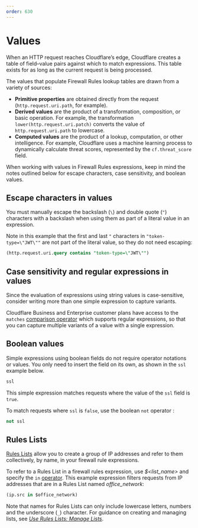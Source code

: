 ```yaml
---
order: 630
---
```


# Values

When an HTTP request reaches Cloudflare’s edge, Cloudflare creates a table of field–value pairs against which to match expressions. This table exists for as long as the current request is being processed.

The values that populate Firewall Rules lookup tables are drawn from a variety of sources:

- **Primitive properties** are obtained directly from the request (`http.request.uri.path`, for example).
- **Derived values** are the product of a transformation, composition, or basic operation. For example, the transformation `lower(http.request.uri.patch)` converts the value of `http.request.uri.path` to lowercase.
- **Computed values** are the product of a lookup, computation, or other intelligence. For example, Cloudflare uses a machine learning process to dynamically calculate threat scores, represented by the `cf.threat_score` field.

When working with values in Firewall Rules expressions, keep in mind the notes outlined below for escape characters, case sensitivity, and boolean values.

## Escape characters in values

You must manually escape the backslash (`\`) and double quote (`"`) characters with a backslash when using them as part of a literal value in an expression.

Note in this example that the first and last `"` characters in `"token-type=\"JWT\""` are not part of the literal value, so they do not need escaping:

```sql
(http.request.uri.query contains "token-type=\"JWT\"")
```

## Case sensitivity and regular expressions in values

Since the evaluation of expressions using string values is case-sensitive, consider writing more than one simple expression to capture variants.

Cloudflare Business and Enterprise customer plans have access to the `matches` [comparison operator](https://secret.wiki/firewall/cf-firewall-language/operators/#comparison-operators) which supports regular expressions, so that you can capture multiple variants of a value with a single expression.

## Boolean values

Simple expressions using boolean fields do not require operator notations or values. You only need to insert the field on its own, as shown in the `ssl` example below.

```sql
ssl
```

This simple expression matches requests where the value of the `ssl` field is `true`.

To match requests where `ssl` is `false`, use the boolean `not` operator :

```sql
not ssl
```

## Rules Lists

[Rules Lists](/cf-firewall-rules/rules-lists) allow you to create a group of IP addresses and refer to them collectively, by name, in your firewall rule expressions.

To refer to a Rules List in a firewall rules expression, use _$<list_name>_ and specify the `in` [operator](/cf-firewall-language/operators). This example expression filters requests from IP addresses that are in a Rules List named _office_network_:

```sql
(ip.src in $office_network)
```

Note that names for Rules Lists can only include lowercase letters, numbers and the underscore (`_`) character. For guidance on creating and managing lists, see [_Use Rules Lists: Manage Lists_](https://secret.wiki/firewall/cf-dashboard/rules-lists/manage-lists).
